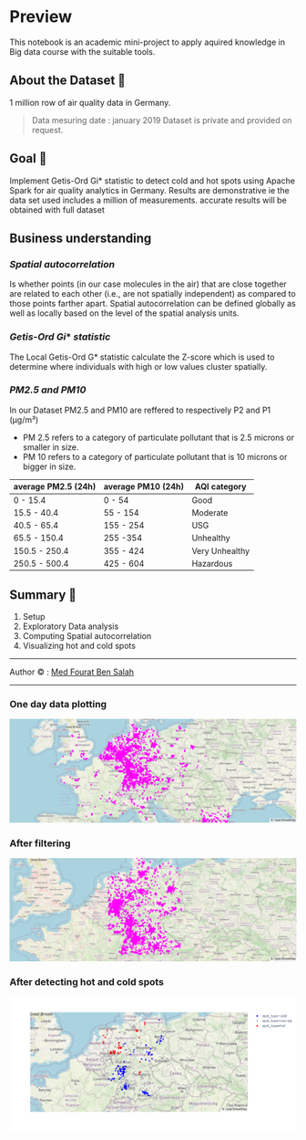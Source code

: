 # Preview
This notebook is an academic mini-project  to apply aquired knowledge in  Big data course  with the suitable tools.
## About the Dataset 📖
1 million row of air quality data in Germany. 
> Data mesuring date  : january 2019
> Dataset is private and provided on request.
## Goal 🛬
Implement Getis-Ord Gi* statistic to detect cold and hot spots using Apache Spark for air quality analytics in Germany. Results are demonstrative ie the data set used includes a million of measurements. accurate results will be obtained with full dataset

## Business understanding 
### ***Spatial autocorrelation***
Is whether points (in our case molecules in the air) that are close together are related to each other (i.e., are not spatially independent) as compared to those points farther apart. Spatial autocorrelation can be defined globally as well as locally based on the level of the spatial analysis units.
### ***Getis-Ord Gi**** ***statistic***

The Local Getis-Ord G* statistic calculate the Z-score which is used to determine where individuals with high or low values cluster spatially.

### ***PM2.5 and PM10***

In our Dataset PM2.5 and PM10 are reffered to respectively P2 and P1 (µg/m³) 


*   PM 2.5 refers to a category of particulate pollutant that is 2.5 microns or smaller in size.
*   PM 10 refers to a category of particulate pollutant that is 10 microns or bigger in size.


average PM2.5 (24h) | average PM10 (24h) | AQI category
--- | --- | ---
0 - 15.4 | 0 - 54 | Good
15.5 - 40.4  | 55 - 154 | Moderate
40.5 - 65.4 | 155 - 254 | USG 
65.5 - 150.4 | 255 -354  | Unhealthy 
150.5 - 250.4 | 355 - 424 | Very Unhealthy
250.5 - 500.4 | 425 - 604 | Hazardous


## Summary 🛫


1.   Setup
2.   Exploratory Data analysis
3.   Computing Spatial autocorrelation
4.   Visualizing hot and cold spots



---


Author © : [Med Fourat Ben Salah](mailto:mohamedfouratb@gmail.com)


 ---
### One day data plotting
![plot](./imgs/intial.png)
### After filtering
![plot](./imgs/filter1.png)
### After detecting hot and cold spots
![plot](./imgs/spots.png)
